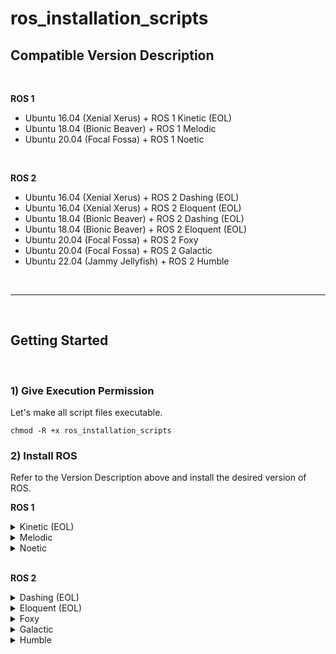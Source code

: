 # ros_installation_scripts

## Compatible Version Description

<br>

**ROS 1**
* Ubuntu 16.04 (Xenial Xerus) + ROS 1 Kinetic (EOL)
* Ubuntu 18.04 (Bionic Beaver) + ROS 1 Melodic
* Ubuntu 20.04 (Focal Fossa) + ROS 1 Noetic

<br>

**ROS 2**
* Ubuntu 16.04 (Xenial Xerus) + ROS 2 Dashing (EOL)
* Ubuntu 16.04 (Xenial Xerus) + ROS 2 Eloquent (EOL)
* Ubuntu 18.04 (Bionic Beaver) + ROS 2 Dashing (EOL)
* Ubuntu 18.04 (Bionic Beaver) + ROS 2 Eloquent (EOL)
* Ubuntu 20.04 (Focal Fossa) + ROS 2 Foxy
* Ubuntu 20.04 (Focal Fossa) + ROS 2 Galactic
* Ubuntu 22.04 (Jammy Jellyfish) + ROS 2 Humble

<br>

---

<br>

## Getting Started

<br>

### 1) Give Execution Permission
Let's make all script files executable.

```console
chmod -R +x ros_installation_scripts
```

### 2) Install ROS
Refer to the Version Description above and install the desired version of ROS.

**ROS 1**

<details>
<summary>Kinetic (EOL)</summary>

* To install `ros-kinetic-ros-base`, run the following command.
    ```console
    ./ros1/ros-kinetic-base.sh
    ```

* To install `ros-kinetic-desktop-full`, run the following command.
    ```console
    ./ros1/ros-kinetic-desktop-full.sh
    ```

</details>

<details>
<summary>Melodic</summary>

* To install `ros-melodic-ros-base`, run the following command.
    ```console
    ./ros1/ros-melodic-base.sh
    ```

* To install `ros-melodic-desktop-full`, run the following command.
    ```console
    ./ros1/ros-melodic-desktop-full.sh
    ```

</details>

<details>
<summary>Noetic</summary>

* To install `ros-noetic-ros-base`, run the following command.
    ```console
    ./ros1/ros-noetic-base.sh
    ```

* To install `ros-noetic-desktop-full`, run the following command.
    ```console
    ./ros1/ros-noetic-desktop-full.sh
    ```

</details>

<br>

**ROS 2**

<details>
<summary>Dashing (EOL)</summary>

* To install `ros-dashing-ros-base`, run the following command.
    ```console
    ./ros2/ros2-dashing-base.sh
    ``` 

* To install `ros-dashing-desktop`, run the following command.
    ```console
    ./ros2/ros2-dashing-desktop.sh
    ```

</details>

<details>
<summary>Eloquent (EOL)</summary>

* To install `ros-eloquent-ros-base`, run the following command.
    ```console
    ./ros2/ros2-eloquent-base.sh
    ``` 

* To install `ros-eloquent-desktop`, run the following command.
    ```console
    ./ros2/ros2-eloquent-desktop.sh
    ```

</details>

<details>
<summary>Foxy</summary>

* To install `ros-foxy-ros-base`, run the following command.
    ```console
    ./ros2/ros2-foxy-base.sh
    ``` 

* To install `ros-foxy-desktop`, run the following command.
    ```console
    ./ros2/ros2-foxy-desktop.sh
    ```

</details>

<details>
<summary>Galactic</summary>

* To install `ros-galactic-ros-base`, run the following command.
    ```console
    ./ros2/ros2-galactic-base.sh
    ``` 

* To install `ros-galactic-desktop`, run the following command.
    ```console
    ./ros2/ros2-galactic-desktop.sh
    ```

</details>

<details>
<summary>Humble</summary>

* To install `ros-humble-ros-base`, run the following command.
    ```console
    ./ros2/ros2-humble-base.sh
    ``` 

* To install `ros-humble-desktop`, run the following command.
    ```console
    ./ros2/ros2-humble-desktop.sh
    ```

</details>